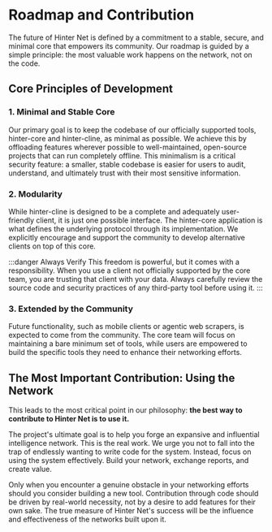# Roadmap and Contribution

The future of Hinter Net is defined by a commitment to a stable, secure, and minimal core that empowers its community.
Our roadmap is guided by a simple principle: the most valuable work happens on the network, not on the code.

## Core Principles of Development

### 1. Minimal and Stable Core

Our primary goal is to keep the codebase of our officially supported tools, hinter-core and hinter-cline, as minimal as possible.
We achieve this by offloading features wherever possible to well-maintained, open-source projects that can run completely offline.
This minimalism is a critical security feature: a smaller, stable codebase is easier for users to audit, understand, and ultimately trust with their most sensitive information.

### 2. Modularity

While hinter-cline is designed to be a complete and adequately user-friendly client, it is just one possible interface.
The hinter-core application is what defines the underlying protocol through its implementation.
We explicitly encourage and support the community to develop alternative clients on top of this core.

:::danger Always Verify
This freedom is powerful, but it comes with a responsibility.
When you use a client not officially supported by the core team, you are trusting that client with your data.
Always carefully review the source code and security practices of any third-party tool before using it.
:::

### 3. Extended by the Community

Future functionality, such as mobile clients or agentic web scrapers, is expected to come from the community.
The core team will focus on maintaining a bare minimum set of tools, while users are empowered to build the specific tools they need to enhance their networking efforts.

## The Most Important Contribution: Using the Network

This leads to the most critical point in our philosophy: **the best way to contribute to Hinter Net is to use it.**

The project's ultimate goal is to help you forge an expansive and influential intelligence network.
This is the real work.
We urge you not to fall into the trap of endlessly wanting to write code for the system.
Instead, focus on using the system effectively.
Build your network, exchange reports, and create value.

Only when you encounter a genuine obstacle in your networking efforts should you consider building a new tool.
Contribution through code should be driven by real-world necessity, not by a desire to add features for their own sake.
The true measure of Hinter Net's success will be the influence and effectiveness of the networks built upon it.
